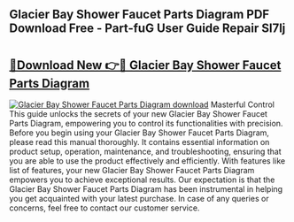## Glacier Bay Shower Faucet Parts Diagram PDF Download Free - Part-fuG User Guide Repair Sl7lj

# <h2><a href="http://dfhv52.blite.top/?on=Glacier+Bay+Shower+Faucet+Parts+Diagram">🔗Download New 👉🔴 Glacier Bay Shower Faucet Parts Diagram</a></h2>

[![Glacier Bay Shower Faucet Parts Diagram download](https://i.imgur.com/lujVjoI.png)](http://dfhv52.blite.top/?on=Glacier+Bay+Shower+Faucet+Parts+Diagram)
Masterful Control This guide unlocks the secrets of your new Glacier Bay Shower Faucet Parts Diagram, empowering you to control its functionalities with precision. Before you begin using your Glacier Bay Shower Faucet Parts Diagram, please read this manual thoroughly. It contains essential information on product setup, operation, maintenance, and troubleshooting, ensuring that you are able to use the product effectively and efficiently. With features like list of features, your new Glacier Bay Shower Faucet Parts Diagram empowers you to achieve exceptional results. Our expectation is that the Glacier Bay Shower Faucet Parts Diagram has been instrumental in helping you get acquainted with your latest purchase. In case of any queries or concerns, feel free to contact our customer service.
